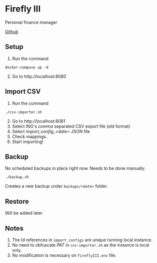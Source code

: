 
# Firefly III
Personal finance manager

[Github](https://github.com/firefly-iii/firefly-iii "Github")

## Setup
1. Run the command
```
docker-compose up -d
```
2. Go to http://localhost:8080

## Import CSV

1. Run the command
```
./csv-importer.sh
```
2. Go to http://localhost:8081
3. Select ING's *comma* separated CSV export file (old format)
4. Select *import_config_&lt;date&gt;* JSON file
5. Check mappings.
6. Start importing!

## Backup
No scheduled backups in place right now. Needs to be done manually.
```
./backup.sh
```
Creates a new backup under `backups/<date>` folder.

## Restore
Will be added later.

## Notes
1. The Id references in `import_configs` are unique running local instance.
2. No need to obfuscate _PAT_ in `csv-importer.sh` as the instance is local only.
3. No modification is necessary on `fireflyIII.env` file.